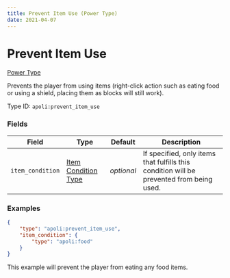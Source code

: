 ```yaml
---
title: Prevent Item Use (Power Type)
date: 2021-04-07
---
```


# Prevent Item Use

[Power Type](../power_types.md)

Prevents the player from using items (right-click action such as eating food or using a shield, placing them as blocks will still work).

Type ID: `apoli:prevent_item_use`


### Fields

Field  | Type | Default | Description
-------|------|---------|-------------
`item_condition` | [Item Condition Type](../item_condition_types.md) | _optional_ | If specified, only items that fulfills this condition will be prevented from being used.


### Examples

```json
{
    "type": "apoli:prevent_item_use",
    "item_condition": {
		"type": "apoli:food"
	}
}
```

This example will prevent the player from eating any food items.
